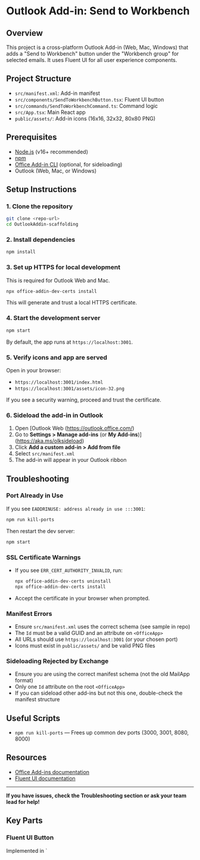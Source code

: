 # Outlook Add-in: Send to Workbench

## Overview
This project is a cross-platform Outlook Add-in (Web, Mac, Windows) that adds a "Send to Workbench" button under the "Workbench group" for selected emails. It uses Fluent UI for all user experience components.

## Project Structure
- `src/manifest.xml`: Add-in manifest
- `src/components/SendToWorkbenchButton.tsx`: Fluent UI button
- `src/commands/SendToWorkbenchCommand.ts`: Command logic
- `src/App.tsx`: Main React app
- `public/assets/`: Add-in icons (16x16, 32x32, 80x80 PNG)

## Prerequisites
- [Node.js](https://nodejs.org/) (v16+ recommended)
- [npm](https://www.npmjs.com/)
- [Office Add-in CLI](https://www.npmjs.com/package/office-addin-cli) (optional, for sideloading)
- Outlook (Web, Mac, or Windows)

## Setup Instructions

### 1. Clone the repository
```sh
git clone <repo-url>
cd OutlookAddin-scaffolding
```

### 2. Install dependencies
```sh
npm install
```

### 3. Set up HTTPS for local development
This is required for Outlook Web and Mac.
```sh
npx office-addin-dev-certs install
```
This will generate and trust a local HTTPS certificate.

### 4. Start the development server
```sh
npm start
```
By default, the app runs at `https://localhost:3001`.

### 5. Verify icons and app are served
Open in your browser:
- `https://localhost:3001/index.html`
- `https://localhost:3001/assets/icon-32.png`

If you see a security warning, proceed and trust the certificate.

### 6. Sideload the add-in in Outlook
1. Open [Outlook Web (https://outlook.office.com/)
2. Go to **Settings > Manage add-ins** (or **My Add-ins**)](https://aka.ms/olksideload)
3. Click **Add a custom add-in > Add from file**
4. Select `src/manifest.xml`
5. The add-in will appear in your Outlook ribbon

## Troubleshooting

### Port Already in Use
If you see `EADDRINUSE: address already in use :::3001`:
```sh
npm run kill-ports
```
Then restart the dev server:
```sh
npm start
```

### SSL Certificate Warnings
- If you see `ERR_CERT_AUTHORITY_INVALID`, run:
  ```sh
  npx office-addin-dev-certs uninstall
  npx office-addin-dev-certs install
  ```
- Accept the certificate in your browser when prompted.

### Manifest Errors
- Ensure `src/manifest.xml` uses the correct schema (see sample in repo)
- The `Id` must be a valid GUID and an attribute on `<OfficeApp>`
- All URLs should use `https://localhost:3001` (or your chosen port)
- Icons must exist in `public/assets/` and be valid PNG files

### Sideloading Rejected by Exchange
- Ensure you are using the correct manifest schema (not the old MailApp format)
- Only one `Id` attribute on the root `<OfficeApp>`
- If you can sideload other add-ins but not this one, double-check the manifest structure

## Useful Scripts
- `npm run kill-ports` — Frees up common dev ports (3000, 3001, 8080, 8000)

## Resources
- [Office Add-ins documentation](https://docs.microsoft.com/office/dev/add-ins/)
- [Fluent UI documentation](https://developer.microsoft.com/en-us/fluentui)

---

**If you have issues, check the Troubleshooting section or ask your team lead for help!**

## Key Parts
### Fluent UI Button
Implemented in `
